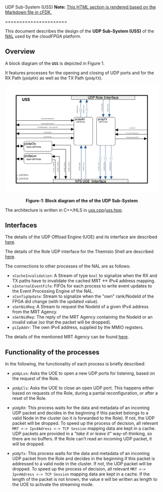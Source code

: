 UDP Sub-System (USS)
**Note:** [This HTML section is rendered based on the Markdown file in cFDK.](https://github.com/cloudFPGA/cFDK/blob/master/DOC/NAL/USS.md)

======================

This document describes the design of the **UDP Sub-System (USS)** of the [NAL](https://github.com/cloudFPGA/cFDK/blob/master/DOC/NAL/./NAL.md) used by the *cloudFPGA* platform.

## Overview

A block diagram of the **`USS`** is depicted in Figure 1. 

It features processes for the opening and closing of UDP ports and for the RX Path (`pUdpRX`) as well as the TX Path (`pUdpTX`).

![Block Diagram of the NAL](https://github.com/cloudFPGA/cFDK/blob/master/DOC/NAL/./images/Fig-USS-Structure.png?raw=true#center)

<p align="center"><b>Figure-1: Block diagram of the of the UDP Sub-System</b></p>

The architecture is written in C++/HLS in  [uss.cpp](../../SRA/LIB/SHELL/LIB/hls/NAL/src/uss.cpp)/[uss.hpp](../../SRA/LIB/SHELL/LIB/hls/NAL/src/uss.hpp).

## Interfaces

The details of the UDP Offload Engine (UOE) and its interface are described [here](https://github.com/cloudFPGA/cFDK/blob/master/DOC/NAL/../NTS/UOE.md). 

The details of the Role UDP interface for the Themisto Shell are described [here](https://github.com/cloudFPGA/cFDK/blob/master/DOC/NAL/../Themisto.md).

The connections to other processes of the NAL are as follows: 

- `sCacheInvalidation`: A Stream of type `bool` to signalize when the RX and TX paths have to invalidate the cached MRT <-> IPv4 address mapping.
- `sInternalEventFifo`: FIFOs for each process to write event updates to the Event Processing Engine of the NAL.
- `sConfigUpdate`: Stream to signalize when the "own" rank/NodeId of the FPGA did change (with the updated value).
- `sGetNidReq`: A Stream to request the NodeId of a given IPv4 address from the MRT Agency.
- `sGetNidRep`: The reply of the MRT Agency containing the NodeId or an invalid value (so that the packet will be dropped). 
- `piIpAddr`: The own IPv4 address, supplied by the MMIO registers.

The details of the mentioned MRT Agency can be found [here](https://github.com/cloudFPGA/cFDK/blob/master/DOC/NAL/./HSS.md).

## Functionality of the processes

In the following, the functionality of each process is briefly described:

- `pUdpLsn`: Asks the UOE to open a new UDP ports for listening, based on the request of the Role.

- `pUdpCls`: Asks the UOE to close an open UDP port. This happens either based on requests of the Role, during a partial reconfiguration, or after a reset of the Role. 

- `pUdpRX`: This process waits for the data and metadata of an incoming UDP packet and decides in the beginning if this packet belongs to a valid Node in the cluster (so it is forwarded to the Role). If not, the UDP packet will be dropped. To speed up the process of decision, all relevant `MRT <-> Ipv4Adress <-> TCP Session` mapping data are kept in a cache. UDP packets are provided in a *"take it or leave it"* way-of-thinking, so there are no buffers. If the Role can't read an incoming UDP packet, it will be dropped. 

- `pUdpTx`: This process waits for the data and metadata of an incoming UDP packet from the Role and decides in the beginning if this packet is addressed to a valid node in the cluster. If not, the UDP packet will be dropped. To speed up the process of decision, all relevant `MRT <-> Ipv4Adress <-> TCP Session` mapping data are kept in a cache. If the length of the packet is not known, the value `0` will be written as length to the UOE to activate the streaming mode. 